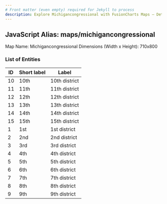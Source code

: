 ```yaml
---
# Front matter (even empty) required for Jekyll to process
description: Explore Michigancongressional with FusionCharts Maps – Detailed features for seamless integration. Try now & enhance your data visualization today! 
---
```


## JavaScript Alias: maps/michigancongressional

Map Name: Michigancongressional
Dimensions (Width x Height): 710x800





### List of Entities

ID | Short label | Label
---|---|---|
10|10th|10th district
11|11th|11th district
12|12th|12th district
13|13th|13th district
14|14th|14th district
15|15th|15th district
1|1st|1st district
2|2nd|2nd district
3|3rd|3rd district
4|4th|4th district
5|5th|5th district
6|6th|6th district
7|7th|7th district
8|8th|8th district
9|9th|9th district

